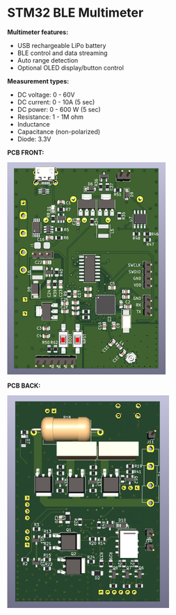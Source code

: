 # **STM32 BLE Multimeter**

**Multimeter features:**
- USB rechargeable LiPo battery  
- BLE control and data streaming  
- Auto range detection  
- Optional OLED display/button control  

**Measurement types:**
- DC voltage: 0 - 60V  
- DC current: 0 - 10A (5 sec)  
- DC power: 0 - 600 W (5 sec)  
- Resistance: 1 - 1M ohm  
- Inductance  
- Capacitance (non-polarized)  
- Diode: 3.3V  

**PCB FRONT:**

![ALT TEXT](img/PCB_FRONT.png)

**PCB BACK:**

![ALT TEXT](img/PCB_BACK.png)
